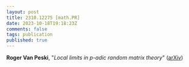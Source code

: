 ```yaml
---
layout: post
title: 2310.12275 [math.PR]
date: 2023-10-18T19:18:23Z
comments: false
tags: publication
published: true
---
```


<b>Roger Van Peski</b>, "<i>Local limits in $p$-adic random matrix theory</i>" ([arXiv](http://arxiv.org/abs/2310.12275v2))
